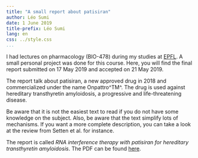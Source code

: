 ```yaml
---
title: "A small report about patisiran"
author: Léo Sumi
date: 1 June 2019
title-prefix: Léo Sumi
lang: en
css: ../style.css
...
```


I had lectures on pharmacology (BIO-478) during my studies at [EPFL](https://www.epfl.ch/en/home/). A small personal project was done for this course. Here, you will find the final report submitted on 17 May 2019 and accepted on 21 May 2019.

The report talk about patisiran, a new approved drug in 2018 and commercialized under the name Onpattro^TM^. The drug is used against hereditary transthyretin amyloidosis, a progressive and life-threatening disease.

Be aware that it is not the easiest text to read if you do not have some knowledge on the subject. Also, be aware that the text simplify lots of mechanisms. If you want a more complete description, you can take a look at the review from Setten et al. for instance.

The report is called *RNA interference therapy with patisiran for hereditary transthyretin amyloidosis*. The PDF can be found [here](../res/pdf/onpattro.pdf).
